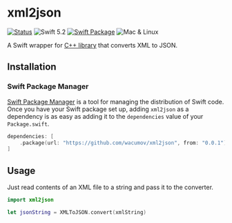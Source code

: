 # xml2json

[![Status](https://github.com/wacumov/xml2json/workflows/Test/badge.svg?branch=master)](https://github.com/wacumov/xml2json/actions?query=workflow%3ATest+branch%3Amaster)
![Swift 5.2](https://img.shields.io/badge/Swift-5.2-green.svg)
[![Swift Package](https://img.shields.io/static/v1?label=Swift&message=Package&logo=Swift&color=fa7343&style=flat)](https://github.com/Apple/swift-package-manager)
![Mac & Linux](https://img.shields.io/badge/platforms-mac+linux-brightgreen.svg?style=flat)

A Swift wrapper for [C++ library](https://github.com/Cheedoong/xml2json) that converts XML to JSON.

## Installation

### Swift Package Manager

[Swift Package Manager](https://swift.org/package-manager/) is a tool for
managing the distribution of Swift code. 
Once you have your Swift package set up, adding `xml2json` as a dependency is as
easy as adding it to the `dependencies` value of your `Package.swift`.
```swift
dependencies: [
    .package(url: "https://github.com/wacumov/xml2json", from: "0.0.1")
]
```

## Usage

Just read contents of an XML file to a string and pass it to the converter.
```swift
import xml2json

let jsonString = XMLToJSON.convert(xmlString)
```
